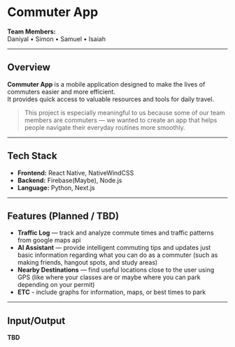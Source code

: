 # Commuter App

**Team Members:**  
Daniyal • Simon • Samuel • Isaiah  

---

## Overview
**Commuter App** is a mobile application designed to make the lives of commuters easier and more efficient.  
It provides quick access to valuable resources and tools for daily travel.

> This project is especially meaningful to us because some of our team members are commuters — we wanted to create an app that helps people navigate their everyday routines more smoothly.

---

## Tech Stack
- **Frontend:** React Native, NativeWindCSS
- **Backend:** Firebase(Maybe), Node.js  
- **Language:** Python, Next.js

---

## Features (Planned / TBD)
- **Traffic Log** — track and analyze commute times and traffic patterns from google maps api  
- **AI Assistant** — provide intelligent commuting tips and updates just basic information regarding what you can do as a commuter (such as making friends, hangout spots, and study areas)  
- **Nearby Destinations** — find useful locations close to the user using GPS (like where your classes are or maybe where you can park depending on your permit)
- **ETC** - include graphs for information, maps, or best times to park

---

## Input/Output
**TBD**
